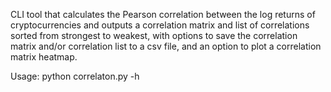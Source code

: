 CLI tool that calculates the Pearson correlation between the log returns of cryptocurrencies and outputs a correlation matrix and list of correlations sorted from strongest to weakest, with options to save the correlation matrix and/or correlation list to a csv file, and an option to plot a correlation matrix heatmap.

Usage: python correlaton.py -h
